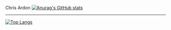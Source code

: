 Chris Ardon
[![Anurag's GitHub stats](https://github-readme-stats.vercel.app/api?username=ChrisArdon)](https://github.com/anuraghazra/github-readme-stats)

---

[![Top Langs](https://github-readme-stats.vercel.app/api/top-langs/?username=ChrisArdon)](https://github.com/anuraghazra/github-readme-stats)
